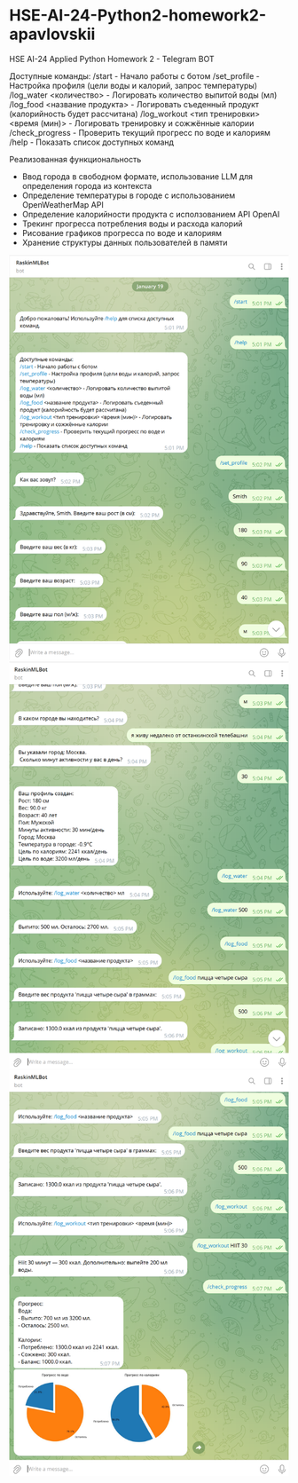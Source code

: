 # HSE-AI-24-Python2-homework2-apavlovskii
HSE AI-24 Applied Python Homework 2 - Telegram BOT

Доступные команды:
/start - Начало работы с ботом
/set_profile - Настройка профиля (цели воды и калорий, запрос температуры)
/log_water <количество> - Логировать количество выпитой воды (мл)
/log_food <название продукта> - Логировать съеденный продукт (калорийность будет рассчитана)
/log_workout <тип тренировки> <время (мин)> - Логировать тренировку и сожжённые калории
/check_progress - Проверить текущий прогресс по воде и калориям
/help - Показать список доступных команд

Реализованная функциональность
- Ввод города в свободном формате, использование LLM для определения города из контекста
- Определение температуры в городе с использованием OpenWeatherMap API
- Определение калорийности продукта с исползованием API OpenAI
- Трекинг прогресса потребления воды и расхода калорий
- Рисование графиков прогресса по воде и калориям
- Хранение структуры данных пользователей в памяти

![Скриншот работы бота, часть 1](screenshots/Screenshot1.png)
![Скриншот работы бота, часть 2](screenshots/Screenshot2.png)
![Скриншот работы бота, часть 3](screenshots/Screenshot3.png)
